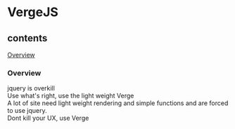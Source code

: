 # VergeJS

## contents
<a href = "#overiew"> Overview </a>

<h3 id = "overview">Overview</h3>

jquery is overkill <br>
Use what's right, use the light weight Verge <br>
A lot of site need light weight rendering and simple functions and are forced to use jquery. <br>
Dont kill your UX, use Verge

